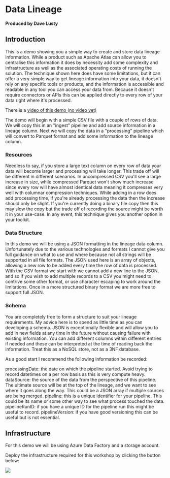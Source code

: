 # Data Lineage

**Produced by Dave Lusty**

## Introduction

This is a demo showing you a simple way to create and store data lineage information. While a product such as Apache Atlas can allow you to centralise this information it does by necessity add some complexity and infrastructure as well as the associated operating costs of running the solution. The technique shown here does have some limitations, but it can offer a very simple way to get lineage information into your data, it doesn't rely on any specific tools or products, and the information is accessible and readable in any tool you can access your data from. Because it doesn't require connectors or APIs this can be applied directly to every row of your data right where it's processed.

There is a [video of this demo (no video yet)](https://youtu.be/S5kxhPDQaxs)

The demo will begin with a simple CSV file with a couple of rows of data. We will copy this in an "ingest" pipeline and add source information in a lineage column. Next we will copy the data in a "processing" pipeline which will convert to Parquet format and add some information to the lineage column.

### Resources

Needless to say, if you store a large text column on every row of data your data will become larger and processing will take longer. This trade off will be different in different scenarios. In uncompressed CSV you'll see a large increase in size, while compressed Parquet won't show much increase since every row will have almost identical data meaning it compresses very well with columnar compression techniques. While adding in a row does add processing time, if you're already processing the data then the increase should only be slight. If you're currently doing a binary file copy then this may slow the copy but the trade off of recording the source might be worth it in your use-case. 
In any event, this technique gives you another option in your toolkit.

### Data Structure

In this demo we will be using a JSON formatting in the lineage data column. Unfortunately due to the various technologies and formats I cannot give you full guidance on what to use and where because not all strings will be supported in all file formats. The JSON used here is an array of objects, allowing a new row to be added every time the row of data is processed. With the CSV format we start with we cannot add a new line to the JSON, and so if you wish to add multiple records to a CSV you might need to contrive some other format, or use character escaping to work around the limitations. Once in a more structured binary format we are more free to support full JSON.

### Schema

You are completely free to form a structure to suit your lineage requirements. My advice here is to spend as little time as you can developing a schema. JSON is exceptionally flexible and will allow you to add in new fields at any time in the future without causing failure with existing information. You can add different columns within different entries if needed and these can be interpreted at the time of reading back the information. Treat this as a NoSQL store, not as a 3NF database.

As a good start I recommend the following information be recorded:

processingDate: the date on which the pipeline started. Avoid trying to record datetimes on a per row basis as this is very compute heavy.
dataSource: the source of the data from the perspective of this pipeline. The ultimate source will be at the top of the lineage, and we want to see where it goes along the way. This could be a JSON array if multiple sources are being merged.
pipeline: this is a unique identifier for your pipeline. This could be its name or some other way to see what process touched the data.
pipelineRunID: if you have a unique ID for the pipeline run this might be useful to record.
pipelineVersion: if you have good versioning this can be useful but is not essential.

## Infrastructure

For this demo we will be using Azure Data Factory and a storage account. 

Deploy the infrastructure required for this workshop by clicking the button below:

<a href="https://portal.azure.com/#create/Microsoft.Template/uri/https%3A%2F%2Fraw.githubusercontent.com%2Fdavedoesdemos%2FDataLakeInADay%2Fmaster%2Finfrastructure%2FAzureResourceGroup1%2Fazuredeploy.json" target="_blank">
    <img src="http://azuredeploy.net/deploybutton.png"/>
    </a>